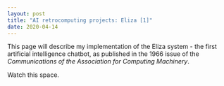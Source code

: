 ```yaml
---
layout: post
title: "AI retrocomputing projects: Eliza [1]"
date: 2020-04-14
---
```


This page will describe my implementation of the Eliza system - the first artificial intelligence chatbot, as published in the 1966 issue of the *Communications of the Association for Computing Machinery*.

Watch this space.
